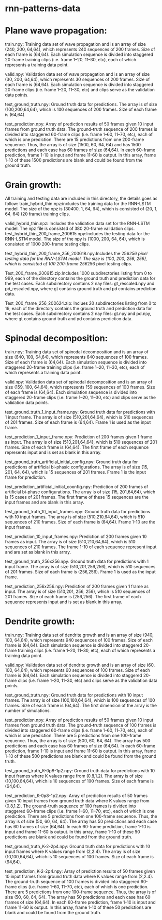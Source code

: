 # rnn-patterns-data

# Plane wave propagation: 

train.npy: Training data set of wave propagation and is an array of size (240, 200, 64,64), which represents 240 sequences of 200 frames. Size of each frame is (64,64). Each simulation sequence is divided into staggered 20-frame training clips (i.e. frame 1–20, 11–30, etc), each of which represents a training data point.

valid.npy: Validation data set of wave propagation and is an array of size (30, 200, 64,64), which represents 30 sequences of 200 frames. Size of each frame is (64,64). Each simulation sequence is divided into staggered 20-frame clips (i.e. frame 1–20, 11–30, etc) and clips serve as the validation data points. 

test_ground_truth.npy: Ground truth data for predictions. The array is of size (100,200,64,64), which is 100 sequences of 200 frames. Size of each frame is (64,64). 

test_prediction.npy: Array of prediction results of 50 frames given 10 input frames from ground truth data. The ground-truth sequence of 200 frames is divided into staggered 60-frame clips (i.e. frame 1–60, 11–70, etc), each of which is one prediction. There are 15 predictions from one 200-frame sequence. Thus, the array is of size (1500, 60, 64, 64) and has 1500 predictions and each case has 60 frames of size (64,64).  In each 60-frame prediction, frame 1-10 is input and frame 11-60 is output. In this array, frame 1-10 of these 1500 predictions are blank and could be found from the ground truth. 

# Grain growth:

All training and testing data are included in this directory, the details goes as follow:
train_hybrid_thin.npz:includes the training data for the RNN-LSTM model. The size of the npz is (30400, 1, 64, 64), which is consisted of (20, 1, 64, 64) (20 frame) training clips.

valid_hybrid_thin.npz: Includes the validation data set for the RNN-LSTM model. The npz file is consistsd of 380 20-frame validation clips.
test_hybrid_thin_200_frame_200615.npy:Includes the testing data for the RNN-LSTM model. The size of the npy is (1000, 200, 64, 64), which is consisted of 1000 200-frame testing clips.

test_hybrid_thin_200_frame_256_200618.npy:Includes the 256*256 pixel testing data for the RNN-LSTM model. The size is (100, 200, 256, 256), which is consisted of 100 200-frame 256*256 pixel testing clips.

Test_200_frame_200615.zip:Includes 1000 subdirectories listing from 0 to 999, each of the directory contains the ground truth and prediction data for the test cases. Each subdirectory contains 2 nay files: gt_rescaled.npy and pd_rescaled.npy, where gt contains ground truth and pd contains prediction data.

Test_200_frame_256_200624.zip: Inclues 20 subdirectories listing from 0 to 19, each of the directory contains the ground truth and prediction data for the test cases. Each subdirectory contains 2 nay files: gt.npy and pd.npy, where gt contains ground truth and pd contains prediction data.

# Spinodal decomposition:

train.npy: Training data set of spinodal decomposition and is an array of size (640, 100, 64,64), which represents 640 sequences of 100 frames. Size of each frame is (64,64). Each simulation sequence is divided into staggered 20-frame training clips (i.e. frame 1–20, 11–30, etc), each of which represents a training data point.

valid.npy: Validation data set of spinodal decomposition and is an array of size (159, 100, 64,64), which represents 159 sequences of 100 frames. Size of each frame is (64,64). Each simulation sequence is divided into staggered 20-frame clips (i.e. frame 1–20, 11–30, etc) and clips serve as the validation data points. 

test_ground_truth_1_input_frame.npy: Ground truth data for predictions with 1 input frame. The array is of size (510,201,64,64), which is 510 sequences of 201 frames. Size of each frame is (64,64). Frame 1 is used as the input frame. 

test_prediction_1_input_frame.npy: Prediction of 200 frames given 1 frame as input. The array is of size (510,201,64,64), which is 510 sequences of 201 frames. Size of each frame is (64,64). The first frame of each sequence represents input and is set as blank in this array. 

test_ground_truth_artificial_initial_config.npy: Ground truth data for predictions of artificial bi-phasic configurations. The array is of size (15, 201, 64, 64), which is 15 sequences of 201 frames. Frame 1 is the input frame for prediction. 

test_prediction_artificial_initial_coonfig.npy: Prediction of 200 frames of artificial bi-phase configurations. The array is of size (15, 201,64,64), which is 15 cases of 201 frames. The first frame of these 15 sequences are the input frames and are blank in this array. 

test_ground_truth_10_input_frames.npy: Ground truth data for predictions with 10 input frames. The array is of size (510,210,64,64), which is 510 sequences of 210 frames. Size of each frame is (64,64). Frame 1-10 are the input frames. 

test_prediction_10_input_frames.npy: Prediction of 200 frames given 10 frames as input. The array is of size (510,210,64,64), which is 510 sequences of 210 frames. The frame 1-10 of each sequence represent input and are set as blank in this array. 

test_ground_truth_256x256.npy: Ground truth data for predictions with 1 input frame. The array is of size (510,201,256,256), which is 510 sequences of 201 frames. Size of each frame is (256,256). Frame 1 is used as the input frame. 

test_prediction_256x256.npy: Prediction of 200 frames given 1 frame as input. The array is of size (510,201, 256, 256), which is 510 sequences of 201 frames. Size of each frame is (256,256).  The first frame of each sequence represents input and is set as blank in this array. 

# Dendrite growth:

train.npy: Training data set of dendrite growth and is an array of size (940, 100, 64,64), which represents 940 sequences of 100 frames. Size of each frame is (64,64). Each simulation sequence is divided into staggered 20-frame training clips (i.e. frame 1–20, 11–30, etc), each of which represents a training data point.

valid.npy: Validation data set of dendrite growth and is an array of size (60, 100, 64,64), which represents 60 sequences of 100 frames. Size of each frame is (64,64). Each simulation sequence is divided into staggered 20-frame clips (i.e. frame 1–20, 11–30, etc) and clips serve as the validation data points. 

test_ground_truth.npy: Ground truth data for predictions with 10 input frames. The array is of size (100,100,64,64), which is 100 sequences of 100 frames. Size of each frame is (64,64). The first dimension of the array is the number of simulations. 

test_prediction.npy: Array of prediction results of 50 frames given 10 input frames from ground truth data. The ground-truth sequence of 100 frames is divided into staggered 60-frame clips (i.e. frame 1–60, 11–70, etc), each of which is one prediction. There are 5 predictions from one 100-frame sequence. Thus, the array is of size (500, 60, 64, 64). The array has 500 predictions and each case has 60 frames of size (64,64).  In each 60-frame prediction, frame 1-10 is input and frame 11-60 is output. In this array, frame 1-10 of these 500 predictions are blank and could be found from the ground truth.

test_ground_truth_K-0p8-1p2.npy: Ground truth data for predictions with 10 input frames where K values range from (0.8,1.2). The array is of size (10,100,64,64), which is 10 sequences of 100 frames. Size of each frame is (64,64). 

test_prediction_K-0p8-1p2.npy: Array of prediction results of 50 frames given 10 input frames from ground truth data where K values range from (0.8,1.2). The ground-truth sequence of 100 frames is divided into staggered 60-frame clips (i.e. frame 1–60, 11–70, etc), each of which is one prediction. There are 5 predictions from one 100-frame sequence. Thus, the array is of size (50, 60, 64, 64). The array has 50 predictions and each case has 60 frames of size (64,64).  In each 60-frame prediction, frame 1-10 is input and frame 11-60 is output. In this array, frame 1-10 of these 50 predictions are blank and could be found from the ground truth.

test_ground_truth_K-2-2p4.npy: Ground truth data for predictions with 10 input frames where K values range from (2,2.4). The array is of size (10,100,64,64), which is 10 sequences of 100 frames. Size of each frame is (64,64).

test_prediction_K-2-2p4.npy: Array of prediction results of 50 frames given 10 input frames from ground truth data where K values range from (2,2.4). The ground-truth sequence of 100 frames is divided into staggered 60-frame clips (i.e. frame 1–60, 11–70, etc), each of which is one prediction. There are 5 predictions from one 100-frame sequence. Thus, the array is of size (50, 60, 64, 64). The array has 50 predictions and each case has 60 frames of size (64,64).  In each 60-frame prediction, frame 1-10 is input and frame 11-60 is output. In this array, frame 1-10 of these 50 predictions are blank and could be found from the ground truth.
